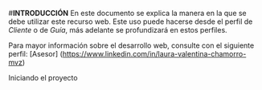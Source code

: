 #**INTRODUCCIÓN**
En este documento se explica la manera en la que se debe utilizar este recurso web. Este uso puede hacerse desde el perfil de *Cliente* o de *Guía*, más adelante se profundizará en estos perfiles.

Para mayor información sobre el desarrollo web, consulte con el siguiente perfil: [Asesor] (https://www.linkedin.com/in/laura-valentina-chamorro-mvz)

Iniciando el proyecto